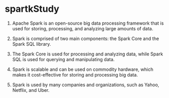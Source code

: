 # spartkStudy

1. Apache Spark is an open-source big data processing framework that is used for storing, processing, and analyzing large amounts of data.

2. Spark is comprised of two main components: the Spark Core and the Spark SQL library.

3. The Spark Core is used for processing and analyzing data, while Spark SQL is used for querying and manipulating data.

4. Spark is scalable and can be used on commodity hardware, which makes it cost-effective for storing and processing big data.

5. Spark is used by many companies and organizations, such as Yahoo, Netflix, and Uber.

